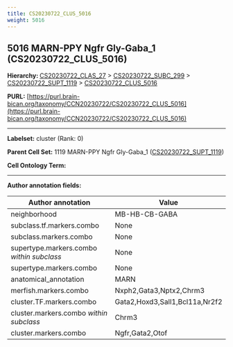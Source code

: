 ```yaml
---
title: CS20230722_CLUS_5016
weight: 5016
---
```

## 5016 MARN-PPY Ngfr Gly-Gaba_1 (CS20230722_CLUS_5016)
<b>Hierarchy: </b>
[CS20230722_CLAS_27](../CS20230722_CLAS_27) >
[CS20230722_SUBC_299](../CS20230722_SUBC_299) >
[CS20230722_SUPT_1119](../CS20230722_SUPT_1119) >
[CS20230722_CLUS_5016](../CS20230722_CLUS_5016)

**PURL:** [https://purl.brain-bican.org/taxonomy/CCN20230722/CS20230722_CLUS_5016](https://purl.brain-bican.org/taxonomy/CCN20230722/CS20230722_CLUS_5016)

---


**Labelset:** cluster (Rank: 0)

**Parent Cell Set:** 1119 MARN-PPY Ngfr Gly-Gaba_1 ([CS20230722_SUPT_1119](../CS20230722_SUPT_1119))



**Cell Ontology Term:** 

[MARKER GENES.]: #


---

[TRANSFERRED ANNOTATIONS.]: #


[AUTHOR ANNOTATION FIELDS.]: #


**Author annotation fields:**

| Author annotation | Value |
|-------------------|-------|
|neighborhood|MB-HB-CB-GABA|
|subclass.tf.markers.combo|None|
|subclass.markers.combo|None|
|supertype.markers.combo _within subclass_|None|
|supertype.markers.combo|None|
|anatomical_annotation|MARN|
|merfish.markers.combo|Nxph2,Gata3,Nptx2,Chrm3|
|cluster.TF.markers.combo|Gata2,Hoxd3,Sall1,Bcl11a,Nr2f2|
|cluster.markers.combo _within subclass_|Chrm3|
|cluster.markers.combo|Ngfr,Gata2,Otof|
